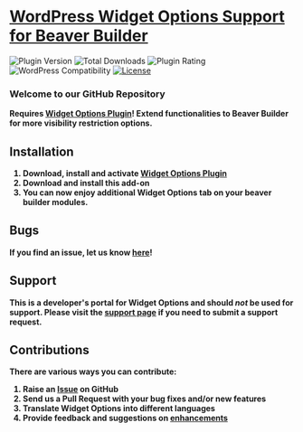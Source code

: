 # [WordPress Widget Options Support for Beaver Builder](https://widget-options.com/) #

![Plugin Version](https://img.shields.io/wordpress/plugin/v/widget-options.svg?maxAge=2592000) ![Total Downloads](https://img.shields.io/wordpress/plugin/dt/widget-options.svg?maxAge=2592000) ![Plugin Rating](https://img.shields.io/wordpress/plugin/r/widget-options.svg?maxAge=2592000) ![WordPress Compatibility](https://img.shields.io/wordpress/v/widget-options.svg?maxAge=2592000) [![License](https://img.shields.io/badge/license-GPL--2.0%2B-red.svg)](https://github.com/phpbits/widget-options-beaver-builder-support/blob/master/LICENSE)

### Welcome to our GitHub Repository

<strong>Requires [Widget Options Plugin](https://widget-options.com/)! Extend functionalities to Beaver Builder for more visibility restriction options.


## Installation ##
1. Download, install and activate [Widget Options Plugin](https://wordpress.org/plugins/widget-options/)
2. Download and install this add-on
3. You can now enjoy additional Widget Options tab on your beaver builder modules.

## Bugs ##
If you find an issue, let us know [here](https://github.com/phpbits/widget-options-beaver-builder-support/issues)!

## Support ##
This is a developer's portal for Widget Options and should _not_ be used for support. Please visit the [support page](https://phpbits.net/support) if you need to submit a support request.

## Contributions ##
There are various ways you can contribute:

1. Raise an [Issue](https://github.com/phpbits/widget-options-beaver-builder-support/issues) on GitHub
2. Send us a Pull Request with your bug fixes and/or new features
3. Translate Widget Options into different languages
4. Provide feedback and suggestions on [enhancements](https://github.com/phpbits/widget-options-beaver-builder-support/issues)
